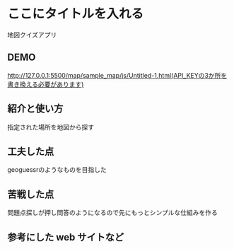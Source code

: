 # ここにタイトルを入れる
地図クイズアプリ

## DEMO
http://127.0.0.1:5500/map/sample_map/js/Untitled-1.html(API_KEYの3か所を書き換える必要があります)

## 紹介と使い方

指定された場所を地図から探す

## 工夫した点

geoguessrのようなものを目指した

## 苦戦した点

問題点探しが押し問答のようになるので先にもっとシンプルな仕組みを作る

## 参考にした web サイトなど
